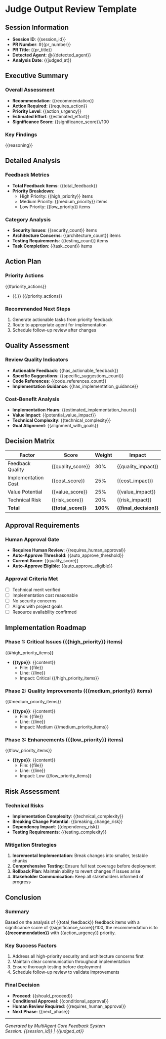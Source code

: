 # Judge Output Review Template

## Session Information
- **Session ID**: {{session_id}}
- **PR Number**: #{{pr_number}}
- **PR Title**: {{pr_title}}
- **Detected Agent**: @{{detected_agent}}
- **Analysis Date**: {{judged_at}}

## Executive Summary

### Overall Assessment
- **Recommendation**: {{recommendation}}
- **Action Required**: {{requires_action}}
- **Priority Level**: {{action_urgency}}
- **Estimated Effort**: {{estimated_effort}}
- **Significance Score**: {{significance_score}}/100

### Key Findings
{{reasoning}}

## Detailed Analysis

### Feedback Metrics
- **Total Feedback Items**: {{total_feedback}}
- **Priority Breakdown**:
  - High Priority: {{high_priority}} items
  - Medium Priority: {{medium_priority}} items  
  - Low Priority: {{low_priority}} items

### Category Analysis
- **Security Issues**: {{security_count}} items
- **Architecture Concerns**: {{architecture_count}} items
- **Testing Requirements**: {{testing_count}} items
- **Task Completion**: {{task_count}} items

## Action Plan

### Priority Actions
{{#priority_actions}}
- {{.}}
{{/priority_actions}}

### Recommended Next Steps
1. Generate actionable tasks from priority feedback
2. Route to appropriate agent for implementation
3. Schedule follow-up review after changes

## Quality Assessment

### Review Quality Indicators
- **Actionable Feedback**: {{has_actionable_feedback}}
- **Specific Suggestions**: {{specific_suggestions_count}}
- **Code References**: {{code_references_count}}
- **Implementation Guidance**: {{has_implementation_guidance}}

### Cost-Benefit Analysis
- **Implementation Hours**: {{estimated_implementation_hours}}
- **Value Impact**: {{potential_value_impact}}
- **Technical Complexity**: {{technical_complexity}}
- **Goal Alignment**: {{alignment_with_goals}}

## Decision Matrix

| Factor | Score | Weight | Impact |
|--------|-------|--------|--------|
| Feedback Quality | {{quality_score}} | 30% | {{quality_impact}} |
| Implementation Cost | {{cost_score}} | 25% | {{cost_impact}} |
| Value Potential | {{value_score}} | 25% | {{value_impact}} |
| Technical Risk | {{risk_score}} | 20% | {{risk_impact}} |
| **Total** | **{{total_score}}** | **100%** | **{{final_decision}}** |

## Approval Requirements

### Human Approval Gate
- **Requires Human Review**: {{requires_human_approval}}
- **Auto-Approve Threshold**: {{auto_approve_threshold}}
- **Current Score**: {{quality_score}}
- **Auto-Approve Eligible**: {{auto_approve_eligible}}

### Approval Criteria Met
- [ ] Technical merit verified
- [ ] Implementation cost reasonable
- [ ] No security concerns
- [ ] Aligns with project goals
- [ ] Resource availability confirmed

## Implementation Roadmap

### Phase 1: Critical Issues ({{high_priority}} items)
{{#high_priority_items}}
- **{{type}}**: {{content}}
  - File: {{file}}
  - Line: {{line}}
  - Impact: Critical
{{/high_priority_items}}

### Phase 2: Quality Improvements ({{medium_priority}} items)
{{#medium_priority_items}}
- **{{type}}**: {{content}}
  - File: {{file}}
  - Line: {{line}}
  - Impact: Medium
{{/medium_priority_items}}

### Phase 3: Enhancements ({{low_priority}} items)
{{#low_priority_items}}
- **{{type}}**: {{content}}
  - File: {{file}}
  - Line: {{line}}
  - Impact: Low
{{/low_priority_items}}

## Risk Assessment

### Technical Risks
- **Implementation Complexity**: {{technical_complexity}}
- **Breaking Change Potential**: {{breaking_change_risk}}
- **Dependency Impact**: {{dependency_risk}}
- **Testing Requirements**: {{testing_complexity}}

### Mitigation Strategies
1. **Incremental Implementation**: Break changes into smaller, testable chunks
2. **Comprehensive Testing**: Ensure full test coverage before deployment
3. **Rollback Plan**: Maintain ability to revert changes if issues arise
4. **Stakeholder Communication**: Keep all stakeholders informed of progress

## Conclusion

### Summary
Based on the analysis of {{total_feedback}} feedback items with a significance score of {{significance_score}}/100, the recommendation is to **{{recommendation}}** with {{action_urgency}} priority.

### Key Success Factors
1. Address all high-priority security and architecture concerns first
2. Maintain clear communication throughout implementation
3. Ensure thorough testing before deployment
4. Schedule follow-up review to validate improvements

### Final Decision
- **Proceed**: {{should_proceed}}
- **Conditional Approval**: {{conditional_approval}}
- **Human Review Required**: {{requires_human_approval}}
- **Next Phase**: {{next_phase}}

---
*Generated by MultiAgent Core Feedback System*  
*Session: {{session_id}} | {{judged_at}}*